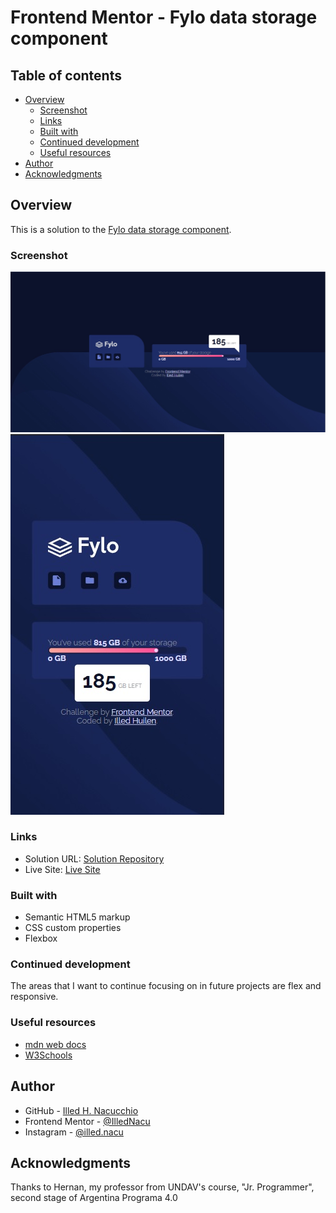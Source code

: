 # Frontend Mentor - Fylo data storage component

## Table of contents

- [Overview](#overview)
  - [Screenshot](#screenshot)
  - [Links](#links)
  - [Built with](#built-with)
  - [Continued development](#continued-development)
  - [Useful resources](#useful-resources)
- [Author](#author)
- [Acknowledgments](#acknowledgments)


## Overview

This is a solution to the [Fylo data storage component](https://www.frontendmentor.io/challenges/fylo-data-storage-component-1dZPRbV5n/hub).


### Screenshot

![](./images/DesktopExample.jpg)
![](./images/MobileExample.jpg)


### Links

- Solution URL: [Solution Repository](https://github.com/IlledNacu/Challenge-8-FrontendMentor)
- Live Site: [Live Site](https://illednacu.github.io/Challenge-8-FrontendMentor/)


### Built with

- Semantic HTML5 markup
- CSS custom properties
- Flexbox


### Continued development

The areas that I want to continue focusing on in future projects are flex and responsive.


### Useful resources

- [mdn web docs](https://developer.mozilla.org/)
- [W3Schools](https://www.w3schools.com/)


## Author

- GitHub - [Illed H. Nacucchio](https://github.com/IlledNacu)
- Frontend Mentor - [@IlledNacu](https://www.frontendmentor.io/profile/IlledNacu)
- Instagram - [@illed.nacu](https://www.instagram.com/illed.nacu/)


## Acknowledgments

Thanks to Hernan, my professor from UNDAV's course, "Jr. Programmer", second stage of Argentina Programa 4.0

